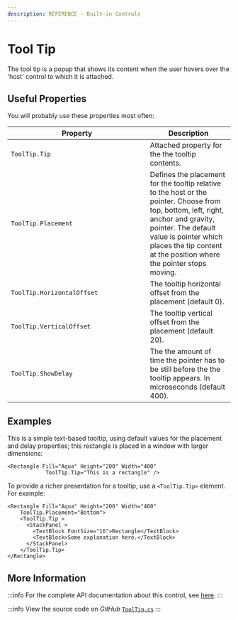 ```yaml
---
description: REFERENCE - Built-in Controls
---
```


# Tool Tip

The tool tip is a popup that shows its content when the user hovers over the 'host' control to which it is attached.

## Useful Properties <a href="#common-properties" id="common-properties"></a>

You will probably use these properties most often:

<table><thead><tr><th width="298">Property</th><th>Description</th></tr></thead><tbody><tr><td><code>ToolTip.Tip</code></td><td>Attached property for the the tooltip contents.</td></tr><tr><td><code>ToolTip.Placement</code></td><td>Defines the placement for the tooltip relative to the host or the pointer. Choose from top, bottom, left, right, anchor and gravity, pointer. The default value is pointer which places the tip content at the position where the pointer stops moving.</td></tr><tr><td><code>ToolTip.HorizontalOffset</code></td><td>The tooltip horizontal offset from the placement (default 0).</td></tr><tr><td><code>ToolTip.VerticalOffset</code></td><td>The tooltip vertical offset from the placement (default 20).</td></tr><tr><td><code>ToolTip.ShowDelay</code></td><td>The the amount of time the pointer has to be still before the the tooltip appears. In microseconds (default 400).</td></tr></tbody></table>

## Examples <a href="#examples" id="examples"></a>

This is a simple text-based tooltip, using default values for the placement and delay properties; this rectangle is placed in a window with larger dimensions:&#x20;

```markup
<Rectangle Fill="Aqua" Height="200" Width="400"
            ToolTip.Tip="This is a rectangle" />
```

<!--figure><img src="../../../.gitbook/assets/tooltip.gif" alt=""><figcaption></figcaption></figure-->

To provide a richer presentation for a tooltip, use a `<ToolTip.Tip>` element. For example:

```markup
<Rectangle Fill="Aqua" Height="200" Width="400"
    ToolTip.Placement="Bottom">
    <ToolTip.Tip >
      <StackPanel >
        <TextBlock FontSize="16">Rectangle</TextBlock>
        <TextBlock>Some explanation here.</TextBlock>
      </StackPanel>
    </ToolTip.Tip>
</Rectangle>
```

<!--figure><img src="../../../.gitbook/assets/tooltip2.gif" alt=""><figcaption></figcaption></figure-->

## More Information

:::info
For the complete API documentation about this control, see [here](http://reference.avaloniaui.net/api/Avalonia.Controls/ToolTip/).
:::

:::info
View the source code on _GitHub_ [`ToolTip.cs`](https://github.com/AvaloniaUI/Avalonia/blob/master/src/Avalonia.Controls/ToolTip.cs)
:::
